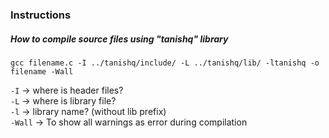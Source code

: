 ### Instructions
##### How to compile source files using "tanishq" library
```
gcc filename.c -I ../tanishq/include/ -L ../tanishq/lib/ -ltanishq -o filename -Wall
```
```-I``` -> where is header files?\
```-L``` -> where is library file?\
```-l``` -> library name? (without lib prefix)\
```-Wall``` -> To show all warnings as error during compilation
